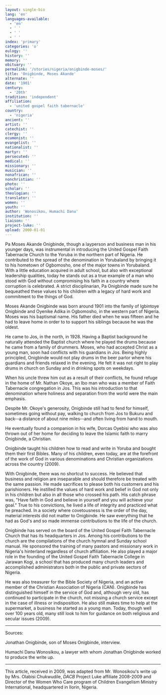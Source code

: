 ```yaml
---
layout: single-bio
lang: 'en'
languages-available:
  - 'en'
  - ' '
  - ' '
  - ' '
index: 'primary'
categories: 'o'
eulogy: ''
history: ''
memory: ''
obituary: ''
permalink: '/stories/nigeria/onigbinde-moses/'
title: 'Onigbinde, Moses Akande'
alternate: ''
date: '1901'
century:
  - '20th'
tradition: 'independent'
affiliation:
  - 'united gospel faith tabernacle'
country:
  - 'nigeria'
ancient: ''
artist: ''
catechist: ''
clergy: ''
ecumenist: ''
evangelist: ''
nationalist: ''
martyr: ''
persecuted: ''
medical: ''
missionary: ''
musician: ''
nonafrican: ''
nonchristian: ''
photo: ''
scholar: ''
theologian: ''
translator: ''
women: ''
youth: ''
author: 'Wonosikou, Humachi Danu'
institution: ''
liaison: ''
project-luke: ''
upload: 2000-01-01
---
```



Pa Moses Akande Onigbinde, though a layperson and business man in his younger days, was instrumental in introducing the United Gospel Faith Tabernacle Church to the Yoruba in the northern part of Nigeria. He contributed to the spread of the denomination in Yorubaland by bringing it to his hometown of Ogbomosho, one of the major towns in Yorubaland. With a little education acquired in adult school, but also with exceptional leadership qualities, today he stands out as a true example of a man who stood with God without compromising his faith in a country where corruption is celebrated. A strict disciplinarian, Pa Onigbinde made sure he bequeathed these values to his children with a legacy of hard work and commitment to the things of God.

Moses Akande Onigbinde was born around 1901 into the family of Igbintoye Onigbinde and Oyenike Adika in Ogbomosho, in the western part of Nigeria. Moses was his baptismal name. His father died when he was fifteen and he had to leave home in order to to support his siblings because he was the oldest.

He came to Jos, in the north, in 1928. Having a Baptist background he naturally attended the Baptist church where he played the drums because he came from a family of drummers. Moses, who had accepted Christ as a young man, soon had conflicts with his guardians in Jos. Being highly principled, Onigbinde would not play drums in the beer parlor where his guardians and friends relaxed in the evening. He felt it was not right to play drums in church on Sunday and in drinking spots on weekdays.

When his uncle threw him out as a result of their conflicts, he found refuge in the home of Mr. Nathan Okoye, an Ibo man who was a member of Faith Tabernacle congregation in Jos. This was his introduction to that denomination where holiness and separation from the world were the main emphasis.

Despite Mr. Okoye's generosity, Onigbinde still had to fend for himself, sometimes going without pay, walking to church from Jos to Bukuru and back--a distance of about nine miles--and often living from hand to mouth.

He eventually found a companion in his wife, Dorcas Oyebisi who was also thrown out of her home for deciding to leave the Islamic faith to marry Onigbinde, a Christian.

Onigbinde taught his children how to read and write in Yoruba and bought them their first Bibles. Many of his children, even today, are at the forefront of the work of God in various denominations and Christian organizations across the country (2009).

With Onigbinde, there was no shortcut to success. He believed that business and religion are inseparable and should therefore be treated with the same passion. He made sacrifices to please both his customers and his parishioners. He instilled the values of hard work and belief in God not only in his children but also in all those who crossed his path. His catch phrase was, "Have faith in God and believe in yourself and you will achieve your goal." True to his convictions, he lived a life of integrity and practiced what he preached. In a society where covetousness is the order of the day, material interests did not matter to Onigbinde. He saw everything that he had as God's and so made immense contributions to the life of the church.

Onigbinde has served on the board of the United Gospel Faith Tabernacle Church that has its headquarters in Jos. Among his contributions to the church are the compilations of the church hymnal and Sunday school manual. He sponsored the training of many pastors and missionary work in Nigeria's hinterland regardless of church affiliation. He also played a major role in the founding of the United Gospel Faith Tabernacle College in Jarawan Kogi, a school that has produced many church leaders and accomplished administrators both in the public and private sectors of Nigeria.

He was also treasurer for the Bible Society of Nigeria, and an active member of the Christian Association of Nigeria (CAN). Onigbinde has distinguished himself in the service of God and, although very old, has continued to participate in the church, not missing a church service except in the case of illness or indisposition. He also still makes time to help at the supermarket, a business he started as a young man. Today, though well over 100 years old, many still look to him for guidance on both religious and secular issues (2009).

---

Sources:

Jonathan Onigbinde, son of Moses Onigbinde, interview.

Humachi Danu Wonosikou, a lawyer with whom Jonathan Onigbinde worked to produce the write up.

---

This article, received in 2009, was adapted from Mr. Wonosikou's write up by Mrs. Olabisi Chukwudile, *DACB* Project Luke affiliate 2008-2009 and Director of the Women Who Care program of Children Evangelism Ministry International, headquartered in Ilorin, Nigeria.